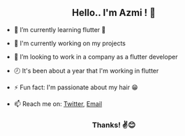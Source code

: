 <h2 align="center"> Hello.. I'm Azmi ! 👋</h2>
<!-- <h1 align="center"> Fluttering since 2020 </h1> -->


- 🌱 I’m currently learning flutter 🧡

- 🔭 I'm currently working on my projects
- 👯 I’m looking to work in a company as a flutter developer 
- 🕗 It's been about a year that I'm working in flutter
- ⚡ Fun fact: I'm passionate about my hair 😁 
- 📫 Reach me on: [Twitter](https://twitter.com/anas37796468), [Email]()

<h3 align="center"> Thanks! ✌😊  </h3>

